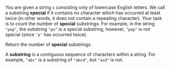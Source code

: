 You are given a string `s` consisting only of lowercase English letters. We call a substring **special** if it contains no character which has occurred at least twice (in other words, it does not contain a repeating character). Your task is to count the number of **special** substrings. For example, in the string `"pop"`, the substring `"po"` is a special substring, however, `"pop"` is not special (since `'p'` has occurred twice).

Return the number of **special** substrings.

A **substring** is a contiguous sequence of characters within a string. For example, `"abc"` is a substring of `"abcd"`, but `"acd"` is not.
